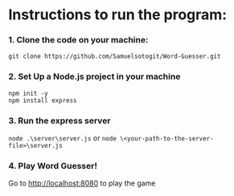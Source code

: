 # Instructions to run the program:

### 1. Clone the code on your machine:

`git clone https://github.com/Samuelsotogit/Word-Guesser.git`

### 2. Set Up a Node.js project in your machine
```
npm init -y
npm install express
```
### 3. Run the express server

`node .\server\server.js`
or 
`node \<your-path-to-the-server-file>\server.js`

### 4. Play Word Guesser!

Go to [http://localhost:8080](http://localhost:8080) to play the game

